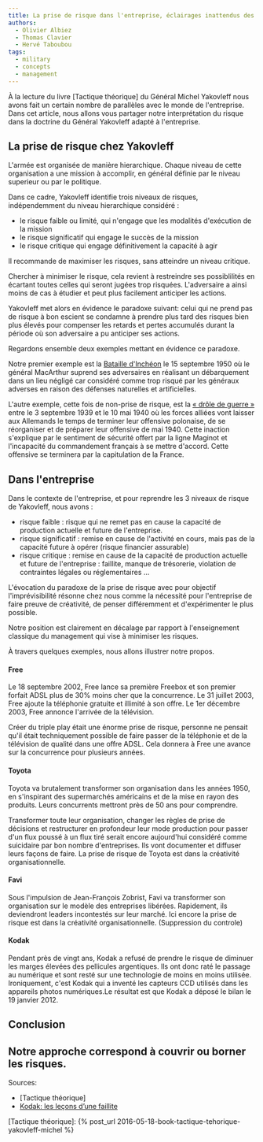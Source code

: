```yaml
---
title: La prise de risque dans l'entreprise, éclairages inattendus des militaires
authors:
  - Olivier Albiez
  - Thomas Clavier
  - Hervé Taboubou
tags:
  - military
  - concepts
  - management
---
```



À la lecture du livre [Tactique théorique] du Général Michel Yakovleff nous avons fait un certain nombre de parallèles avec le monde de l'entreprise.
Dans cet article, nous allons vous partager notre interprétation du risque dans la doctrine du Général Yakovleff adapté à l'entreprise.


## La prise de risque chez Yakovleff

L'armée est organisée de manière hierarchique. Chaque niveau de cette organisation a une mission à accomplir, en général définie par le niveau superieur ou par le politique.

Dans ce cadre, Yakovleff identifie trois niveaux de risques, indépendemment du niveau hierarchique considéré :

- le risque faible ou limité, qui n'engage que les modalités d'exécution de la mission
- le risque significatif qui engage le succès de la mission
- le risque critique qui engage définitivement la capacité à agir

Il recommande de maximiser les risques, sans atteindre un niveau critique.

Chercher à minimiser le risque, cela revient à restreindre ses possiblilités en écartant toutes celles qui seront jugées trop risquées. L'adversaire a ainsi moins de cas à étudier et peut plus facilement anticiper les actions. 

Yakovleff met alors en évidence le paradoxe suivant: celui qui ne prend pas de risque à bon escient se condamne à prendre plus tard des risques bien plus élevés pour compenser les retards et pertes accumulés durant la période où son adversaire a pu anticiper ses actions.

Regardons ensemble deux exemples mettant en évidence ce paradoxe.

Notre premier exemple est la [Bataille d'Inchéon] le 15 septembre 1950 où le général MacArthur suprend ses adversaires en réalisant un débarquement dans un lieu négligé car considéré comme trop risqué par les généraux adverses en raison des défenses naturelles et artificielles.

L'autre exemple, cette fois de non-prise de risque, est la [« drôle de guerre »] entre le 3 septembre 1939 et le 10 mai 1940 où les forces alliées vont laisser aux Allemands le temps de terminer leur offensive polonaise, de se réorganiser et de préparer leur offensive de mai 1940. Cette inaction s'explique par le sentiment de sécurité offert par la ligne Maginot et l'incapacité du commandement français à se mettre d'accord. Cette offensive se terminera par la capitulation de la France.


## Dans l'entreprise

Dans le contexte de l'entreprise, et pour reprendre les 3 niveaux de risque de Yakovleff, nous avons :

- risque faible : risque qui ne remet pas en cause la capacité de production actuelle et future de l'entreprise.
- risque significatif : remise en cause de l'activité en cours, mais pas de la capacité future à opérer (risque financier assurable)
- risque critique : remise en cause de la capacité de production actuelle et future de l'entreprise : faillite, manque de trésorerie, violation de contraintes légales ou réglementaires ...

L'évocation du paradoxe de la prise de risque avec pour objectif l'imprévisibilité résonne chez nous comme la nécessité pour l'entreprise de faire preuve de créativité, de penser différemment et d'expérimenter le plus possible.

Notre position est clairement en décalage par rapport à l'enseignement classique du management qui vise à minimiser les risques.   

À travers quelques exemples, nous allons illustrer notre propos.


#### Free

Le 18 septembre 2002, Free lance sa première Freebox et son premier forfait ADSL plus de 30% moins cher que la concurrence. Le 31 juillet 2003, Free ajoute la téléphonie gratuite et illimité à son offre. Le 1er décembre 2003, Free annonce l'arrivée de la télévision.

Créer du triple play était une énorme prise de risque, personne ne pensait qu'il était techniquement possible de faire passer de la téléphonie et de la télévision de qualité dans une offre ADSL. Cela donnera à Free une avance sur la concurrence pour plusieurs années.


#### Toyota

Toyota va brutalement transformer son organisation dans les années 1950, en s'inspirant des supermarchés américains et de la mise en rayon des produits. Leurs concurrents mettront près de 50 ans pour comprendre.

Transformer toute leur organisation, changer les règles de prise de décisions et restructurer en profondeur leur mode production pour passer d'un flux poussé à un flux tiré serait encore aujourd'hui considéré comme suicidaire par bon nombre d'entreprises.
Ils vont documenter et diffuser leurs façons de faire.  La prise de risque de Toyota est dans la créativité organisationnelle.


#### Favi

Sous l'impulsion de Jean-François Zobrist, Favi va transformer son organisation sur le modèle des entreprises libérées. Rapidement, ils deviendront leaders incontestés sur leur marché. Ici encore la prise de risque est dans la créativité organisationnelle. (Suppression du controle)


#### Kodak

Pendant près de vingt ans, Kodak a refusé de prendre le risque de diminuer les marges élevées des pellicules argentiques. Ils ont donc raté le passage au numérique et sont resté sur une technologie de moins en moins utilisée. Ironiquement, c'est Kodak qui a inventé les capteurs CCD utilisés dans les appareils photos numériques.Le résultat est que Kodak a déposé le bilan le 19 janvier 2012.




## Conclusion
Notre approche correspond à couvrir ou borner les risques.
---
Sources:

- [Tactique théorique]
- [Kodak: les leçons d’une faillite]


[Bataille d'Inchéon]: https://fr.wikipedia.org/wiki/Bataille_d%27Incheon
[« drôle de guerre »]: https://fr.wikipedia.org/wiki/Dr%C3%B4le_de_guerre
[Kodak: les leçons d’une faillite]: http://www.paristechreview.com/2012/02/20/kodak-lecons-faillite/
[Tactique théorique]: {% post_url 2016-05-18-book-tactique-tehorique-yakovleff-michel %}
